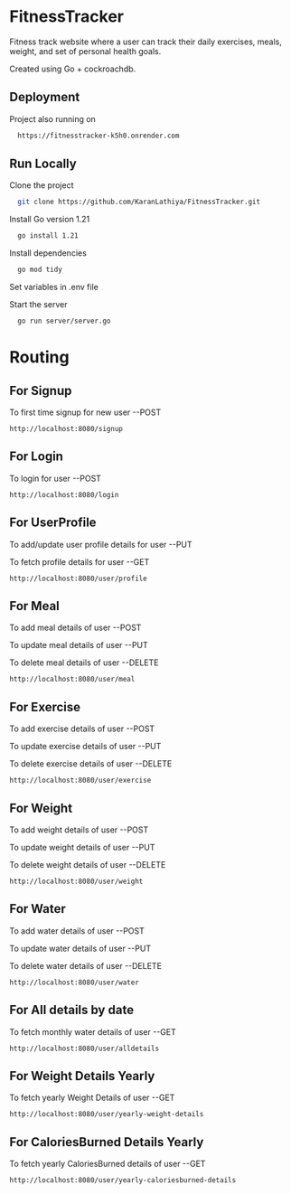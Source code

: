 
# FitnessTracker

Fitness track website where a user can track their daily
exercises, meals, weight, and set of personal health goals.

Created using Go + cockroachdb.


## Deployment

Project also running on 

```bash
  https://fitnesstracker-k5h0.onrender.com
```


## Run Locally

Clone the project

```bash
  git clone https://github.com/KaranLathiya/FitnessTracker.git
```

Install Go version 1.21

```bash
  go install 1.21 
```

Install dependencies

```bash
  go mod tidy 
```
Set variables in .env file

Start the server

```bash
  go run server/server.go
```

# Routing

## For Signup 

To first time signup for new user  --POST

    http://localhost:8080/signup

## For Login

To login for user  --POST

    http://localhost:8080/login

## For UserProfile

To add/update user profile details for user --PUT

To fetch profile details for user --GET

    http://localhost:8080/user/profile

## For Meal


To add meal details of user --POST

To update meal details of user --PUT

To delete meal details of user --DELETE

    http://localhost:8080/user/meal

## For Exercise


To add exercise details of user --POST

To update exercise details of user --PUT

To delete exercise details of user --DELETE

    http://localhost:8080/user/exercise

## For Weight

To add weight details of user --POST

To update weight details of user --PUT

To delete weight details of user --DELETE

    http://localhost:8080/user/weight

## For Water

To add water details of user --POST

To update water details of user --PUT

To delete water details of user --DELETE

    http://localhost:8080/user/water

## For All details by date 

To fetch monthly water details of user --GET
     
    http://localhost:8080/user/alldetails
<!-- 
## For WaterIntake Monthly 

To fetch monthly water details of user --GET
     
    http://localhost:8080/user/water-intake-of-month -->

## For Weight Details Yearly 

To fetch yearly Weight Details of user --GET
     
    http://localhost:8080/user/yearly-weight-details

## For  CaloriesBurned Details Yearly 

To fetch yearly CaloriesBurned details of user --GET
     
    http://localhost:8080/user/yearly-caloriesburned-details